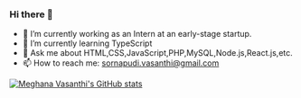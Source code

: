 ### Hi there 👋


- 🔭 I’m currently working as an Intern at an early-stage startup.
- 🌱 I’m currently learning  TypeScript
- 💬 Ask me about HTML,CSS,JavaScript,PHP,MySQL,Node.js,React.js,etc.
- 📫 How to reach me: sornapudi.vasanthi@gmail.com

[![Meghana Vasanthi's GitHub stats](https://github-readme-stats.vercel.app/api?username=Vasanthi0812)](https://github.com/anuraghazra/github-readme-stats)
